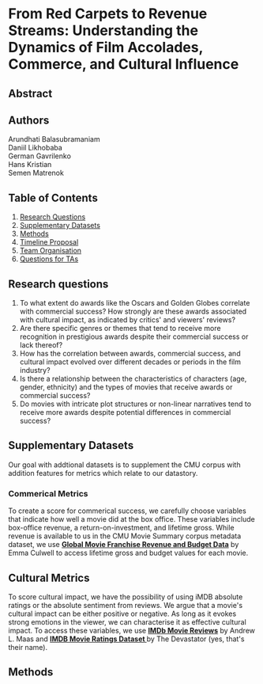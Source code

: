 # From Red Carpets to Revenue Streams: Understanding the Dynamics of Film Accolades, Commerce, and Cultural Influence

## Abstract

## Authors

Arundhati Balasubramaniam <br>
Daniil Likhobaba <br>
German Gavrilenko <br>
Hans Kristian <br>
Semen Matrenok <br>

## Table of Contents

1. [Research Questions](#research-questions)
2. [Supplementary Datasets](#supplementary-datasets)
3. [Methods](#methods)
4. [Timeline Proposal](#proposed-timeline)
5. [Team Organisation](#organization-within-the-team)
6. [Questions for TAs](#questions-for-tas)


## Research questions
1. To what extent do awards like the Oscars and Golden Globes correlate with commercial success?
How strongly are these awards associated with cultural impact, as indicated by critics' and viewers' reviews?
2. Are there specific genres or themes that tend to receive more recognition in prestigious awards despite their commercial success or lack thereof?
3. How has the correlation between awards, commercial success, and cultural impact evolved over different decades or periods in the film industry?
4. Is there a relationship between the characteristics of characters (age, gender, ethnicity) and the types of movies that receive awards or commercial success?
5. Do movies with intricate plot structures or non-linear narratives tend to receive more awards despite potential differences in commercial success?

## Supplementary Datasets

Our goal with addtional datasets is to supplement the CMU corpus with addition features for metrics which relate to our datastory.

### Commerical Metrics
To create a score for commerical success, we carefully choose variables that indicate how well a movie did at the box office. These variables include box-office revenue, a return-on-investment, and lifetime gross. While revenue is available to us in the CMU Movie Summary corpus metadata dataset, we use [<strong>Global Movie Franchise Revenue and Budget Data</strong>](https://www.kaggle.com/datasets/thedevastator/global-movie-franchise-revenue-and-budget-data/data) by Emma Culwell to access lifetime gross and budget values for each movie.

## Cultural Metrics
To score cultural impact, we have the possibility of using iMDB absolute ratings or the absolute sentiment from reviews. We argue that a movie's cultural impact can be either positive or negative. As long as it evokes strong emotions in the viewer, we can characterise it as effective cultural impact. To access these variables, we use [<strong>IMDb Movie Reviews</strong>](https://paperswithcode.com/dataset/imdb-movie-reviews) by Andrew L. Maas and [<strong>IMDB Movie Ratings Dataset
</strong>](https://www.kaggle.com/datasets/thedevastator/imdb-movie-ratings-dataset) by The Devastator (yes, that's their name).

## Methods

